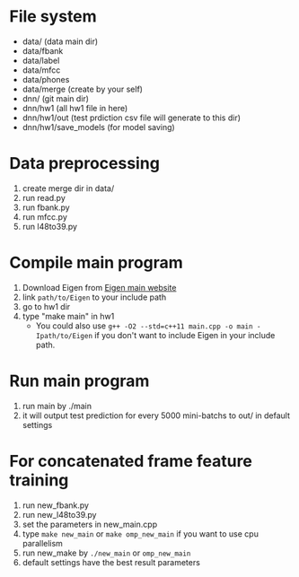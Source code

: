 # File system

- data/ (data main dir)
-	data/fbank
- data/label
- data/mfcc
- data/phones
- data/merge (create by your self)
- dnn/ (git main dir)
- dnn/hw1 (all hw1 file in here)
- dnn/hw1/out (test prdiction csv file will generate to this dir)
- dnn/hw1/save_models (for model saving)

# Data preprocessing

1. create merge dir in data/
2. run read.py
3. run fbank.py
4. run mfcc.py
5. run l48to39.py

# Compile main program

1. Download Eigen from [Eigen main website](http://eigen.tuxfamily.org/)
2. link `path/to/Eigen` to your include path
3. go to hw1 dir
4. type "make main" in hw1
	- You could also use `g++ -O2 --std=c++11 main.cpp -o main -Ipath/to/Eigen` if you don't want to include Eigen in your include path.

# Run main program

1. run main by ./main
2. it will output test prediction for every 5000 mini-batchs to out/ in default settings

# For concatenated frame feature training

1. run new_fbank.py
2. run new_l48to39.py
3. set the parameters in new_main.cpp
4. type `make new_main` or `make omp_new_main` if you want to use cpu parallelism
5. run new_make by `./new_main` or `omp_new_main`
6. default settings have the best result parameters
